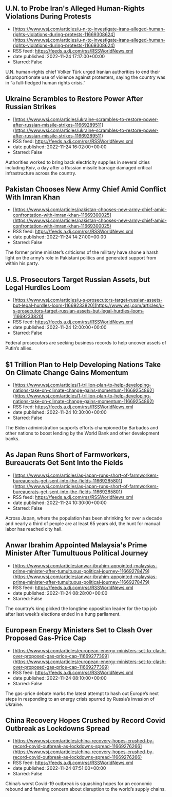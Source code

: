 ## U.N. to Probe Iran's Alleged Human-Rights Violations During Protests
 - [https://www.wsj.com/articles/u-n-to-investigate-irans-alleged-human-rights-violations-during-protests-11669308624](https://www.wsj.com/articles/u-n-to-investigate-irans-alleged-human-rights-violations-during-protests-11669308624)
 - RSS feed: https://feeds.a.dj.com/rss/RSSWorldNews.xml
 - date published: 2022-11-24 17:17:00+00:00
 - Starred: False

U.N. human-rights chief Volker Türk urged Iranian authorities to end their disproportionate use of violence against protesters, saying the country was in “a full-fledged human rights crisis.”

## Ukraine Scrambles to Restore Power After Russian Strikes
 - [https://www.wsj.com/articles/ukraine-scrambles-to-restore-power-after-russian-missile-strikes-11669289511](https://www.wsj.com/articles/ukraine-scrambles-to-restore-power-after-russian-missile-strikes-11669289511)
 - RSS feed: https://feeds.a.dj.com/rss/RSSWorldNews.xml
 - date published: 2022-11-24 16:02:00+00:00
 - Starred: False

Authorities worked to bring back electricity supplies in several cities including Kyiv, a day after a Russian missile barrage damaged critical infrastructure across the country.

## Pakistan Chooses New Army Chief Amid Conflict With Imran Khan
 - [https://www.wsj.com/articles/pakistan-chooses-new-army-chief-amid-confrontation-with-imran-khan-11669300025](https://www.wsj.com/articles/pakistan-chooses-new-army-chief-amid-confrontation-with-imran-khan-11669300025)
 - RSS feed: https://feeds.a.dj.com/rss/RSSWorldNews.xml
 - date published: 2022-11-24 14:27:00+00:00
 - Starred: False

The former prime minister’s criticisms of the military have shone a harsh light on the army’s role in Pakistani politics and generated support from within his party.

## U.S. Prosecutors Target Russian Assets, but Legal Hurdles Loom
 - [https://www.wsj.com/articles/u-s-prosecutors-target-russian-assets-but-legal-hurdles-loom-11669233820](https://www.wsj.com/articles/u-s-prosecutors-target-russian-assets-but-legal-hurdles-loom-11669233820)
 - RSS feed: https://feeds.a.dj.com/rss/RSSWorldNews.xml
 - date published: 2022-11-24 12:00:00+00:00
 - Starred: False

Federal prosecutors are seeking business records to help uncover assets of Putin’s allies.

## $1 Trillion Plan to Help Developing Nations Take On Climate Change Gains Momentum
 - [https://www.wsj.com/articles/1-trillion-plan-to-help-developing-nations-take-on-climate-change-gains-momentum-11669254862](https://www.wsj.com/articles/1-trillion-plan-to-help-developing-nations-take-on-climate-change-gains-momentum-11669254862)
 - RSS feed: https://feeds.a.dj.com/rss/RSSWorldNews.xml
 - date published: 2022-11-24 10:30:00+00:00
 - Starred: False

The Biden administration supports efforts championed by Barbados and other nations to boost lending by the World Bank and other development banks.

## As Japan Runs Short of Farmworkers, Bureaucrats Get Sent Into the Fields
 - [https://www.wsj.com/articles/as-japan-runs-short-of-farmworkers-bureaucrats-get-sent-into-the-fields-11669285801](https://www.wsj.com/articles/as-japan-runs-short-of-farmworkers-bureaucrats-get-sent-into-the-fields-11669285801)
 - RSS feed: https://feeds.a.dj.com/rss/RSSWorldNews.xml
 - date published: 2022-11-24 10:30:00+00:00
 - Starred: False

Across Japan, where the population has been shrinking for over a decade and nearly a third of people are at least 65 years old, the hunt for manual labor has reached city hall.

## Anwar Ibrahim Appointed Malaysia's Prime Minister After Tumultuous Political Journey
 - [https://www.wsj.com/articles/anwar-ibrahim-appointed-malaysias-prime-minister-after-tumultuous-political-journey-11669278479](https://www.wsj.com/articles/anwar-ibrahim-appointed-malaysias-prime-minister-after-tumultuous-political-journey-11669278479)
 - RSS feed: https://feeds.a.dj.com/rss/RSSWorldNews.xml
 - date published: 2022-11-24 08:28:00+00:00
 - Starred: False

The country’s king picked the longtime opposition leader for the top job after last week’s elections ended in a hung parliament.

## European Energy Ministers Set to Clash Over Proposed Gas-Price Cap
 - [https://www.wsj.com/articles/european-energy-ministers-set-to-clash-over-proposed-gas-price-cap-11669277399](https://www.wsj.com/articles/european-energy-ministers-set-to-clash-over-proposed-gas-price-cap-11669277399)
 - RSS feed: https://feeds.a.dj.com/rss/RSSWorldNews.xml
 - date published: 2022-11-24 08:10:00+00:00
 - Starred: False

The gas-price debate marks the latest attempt to hash out Europe’s next steps in responding to an energy crisis spurred by Russia’s invasion of Ukraine.

## China Recovery Hopes Crushed by Record Covid Outbreak as Lockdowns Spread
 - [https://www.wsj.com/articles/china-recovery-hopes-crushed-by-record-covid-outbreak-as-lockdowns-spread-11669276266](https://www.wsj.com/articles/china-recovery-hopes-crushed-by-record-covid-outbreak-as-lockdowns-spread-11669276266)
 - RSS feed: https://feeds.a.dj.com/rss/RSSWorldNews.xml
 - date published: 2022-11-24 07:51:00+00:00
 - Starred: False

China’s worst Covid-19 outbreak is squashing hopes for an economic rebound and fanning concern about disruption to the world’s supply chains.
